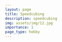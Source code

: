 ```yaml
---
layout: page
title: Speedcubing
description: speedcubing
img: assets/img/12.jpg
importance: 1
page_type: hobby
---
```


